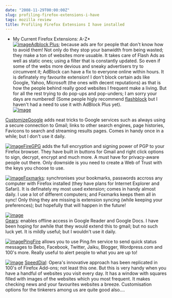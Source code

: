 ```yaml
---
date: "2008-11-29T00:00:00Z"
slug: profiling-firefox-extensions-i-have
tags: mozilla review
title: Profiling Firefox Extensions I have installed
---
```


* My Current Firefox Extensions: A-Z*  
[![image](http://4.bp.blogspot.com/_4VvLQrhTX4I/STFVNbiXnSI/AAAAAAAADbc/5R5fcnC-ZP0/s200/74.png)](http://4.bp.blogspot.com/_4VvLQrhTX4I/STFVNbiXnSI/AAAAAAAADbc/5R5fcnC-ZP0/s1600-h/74.png)[Adblock
Plus](https://addons.mozilla.org/en-US/firefox/addon/1865); because ads
are for people that don't know how to avoid them! Not only do they stop
your banwidth from being wasted; they make a ton of websites more
usuable. It takes care of Flash Ads as well as static ones; using a
filter that is constantly updated. So even if some of the webs more
devious and sneaky advertisers try to circumvent it; AdBlock can have a
fix to everyone online within hours. It is definately my favourite
extension! I don't block certain ads like Google, Yahoo, Microsoft (the
ones with decent reputations) as that is how the people behind really
good websites I frequent make a living. But for all the rest trying to
do pop-ups and pop-unders; I am sorry your days are numbered! (Some
people higly recommend
[flashblock](https://addons.mozilla.org/en-US/firefox/addon/433) but I
haven't had a need to use it with AdBlock Plus yet).  
[![image](http://3.bp.blogspot.com/_4VvLQrhTX4I/STFXUVn2yrI/AAAAAAAADbk/oepRKJkjEto/s320/943948800.png)](http://3.bp.blogspot.com/_4VvLQrhTX4I/STFXUVn2yrI/AAAAAAAADbk/oepRKJkjEto/s1600-h/943948800.png)  
  
[CustomizeGoogle](https://addons.mozilla.org/en-US/firefox/addon/743)
adds neat tricks to Google services such as always using a secure
connection to Gmail; links to other search engines, page histories,
Favicons to search and streaming results pages. Comes in handy once in a
while; but I don't use it daily.  
  
  
[![image](http://1.bp.blogspot.com/_4VvLQrhTX4I/STFY84xS6qI/AAAAAAAADbs/IY6CmNknWDw/s320/1226529926.png)](http://1.bp.blogspot.com/_4VvLQrhTX4I/STFY84xS6qI/AAAAAAAADbs/IY6CmNknWDw/s1600-h/1226529926.png)[FireGPG](https://addons.mozilla.org/en-US/firefox/addon/4645)
adds the full encryption and signing power of PGP to your Firefox
browser. They have built in buttons for Gmail and right click options to
sign, decrypt, encrypt and much more. A must have for privacy-aware
people out there. Only downside is you need to create a Web of Trust
with the keys you choose to use.  
  
[![image](http://2.bp.blogspot.com/_4VvLQrhTX4I/STFazehJvqI/AAAAAAAADb8/0RisGjBs9Ms/s320/1206748320.png)](http://2.bp.blogspot.com/_4VvLQrhTX4I/STFazehJvqI/AAAAAAAADb8/0RisGjBs9Ms/s1600-h/1206748320.png)[Foxmarks](https://addons.mozilla.org/en-US/firefox/addon/2410):
synchronises your bookmarks, passwords accross any computer with Firefox
installed (they have plans for Internet Explorer and Safari). It is
definately my most used extension; comes in handy almost daily. I use a
lot of different computers; and Foxmarks keeps them all in sync! Only
thing they are missing is extension syncing (while keeping your
preferences); but hopefully that will happen in the future!   
  
[![image](http://3.bp.blogspot.com/_4VvLQrhTX4I/STFZwyN4iJI/AAAAAAAADb0/s-ak4JWJzz8/s320/logo_153x43.gif)](http://3.bp.blogspot.com/_4VvLQrhTX4I/STFZwyN4iJI/AAAAAAAADb0/s-ak4JWJzz8/s1600-h/logo_153x43.gif)  
[Gears](http://gears.google.com/): enables offline access in Google
Reader and Google Docs. I have been hoping for awhile that they would
extend this to gmail; but no such luck yet. It is mildly useful; but I
wouldn't use it daily.  
  
[![image](http://3.bp.blogspot.com/_4VvLQrhTX4I/STFbT4MEsEI/AAAAAAAADcE/y9w21fgYkXg/s320/1222809990.png)](http://3.bp.blogspot.com/_4VvLQrhTX4I/STFbT4MEsEI/AAAAAAAADcE/y9w21fgYkXg/s1600-h/1222809990.png)[PingFire](https://addons.mozilla.org/en-US/firefox/addon/8365)
allows you to use Ping.fm service to send quick status messages to Bebo,
Facebook, Twitter, Jaiku, Blogger, Wordpress.com and 100's more. Really
useful to alert people to what you are up to!  
  
[![image](http://3.bp.blogspot.com/_4VvLQrhTX4I/STFcMkRRJFI/AAAAAAAADcM/qVzFFrSf5Vc/s320/1187524480.png)](http://3.bp.blogspot.com/_4VvLQrhTX4I/STFcMkRRJFI/AAAAAAAADcM/qVzFFrSf5Vc/s1600-h/1187524480.png)
[SpeedDial](https://addons.mozilla.org/en-US/firefox/addon/4810):
Opera's innovative approach has been replicated in 100's of Firefox
Add-ons; not least this one. But this is very handy when you have a
handful of websites you visit every day. It has a window with squares
filled with images of the websites which you most frequent. It makes
checking news and your favourites websites a breeze. Customisation
options for the tinkerers among us are quite good also....
